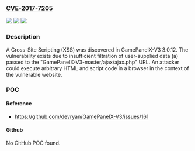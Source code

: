 ### [CVE-2017-7205](https://cve.mitre.org/cgi-bin/cvename.cgi?name=CVE-2017-7205)
![](https://img.shields.io/static/v1?label=Product&message=n%2Fa&color=blue)
![](https://img.shields.io/static/v1?label=Version&message=n%2Fa&color=blue)
![](https://img.shields.io/static/v1?label=Vulnerability&message=n%2Fa&color=brighgreen)

### Description

A Cross-Site Scripting (XSS) was discovered in GamePanelX-V3 3.0.12. The vulnerability exists due to insufficient filtration of user-supplied data (a) passed to the "GamePanelX-V3-master/ajax/ajax.php" URL. An attacker could execute arbitrary HTML and script code in a browser in the context of the vulnerable website.

### POC

#### Reference
- https://github.com/devryan/GamePanelX-V3/issues/161

#### Github
No GitHub POC found.

